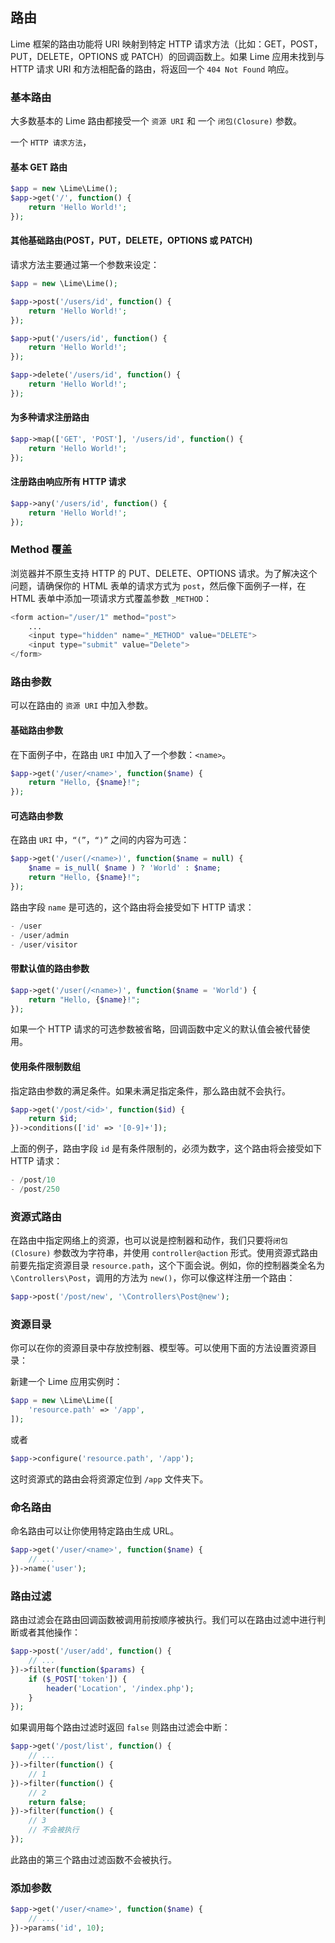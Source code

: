 ## 路由

Lime 框架的路由功能将 URI 映射到特定 HTTP 请求方法（比如：GET，POST，PUT，DELETE，OPTIONS 或 PATCH）的回调函数上。如果 Lime 应用未找到与 HTTP 请求 URI 和方法相配备的路由，将返回一个 `404 Not Found` 响应。

### 基本路由

大多数基本的 Lime 路由都接受一个 `资源 URI` 和 一个 `闭包(Closure)` 参数。

一个 `HTTP 请求方法`，

#### 基本 GET 路由

```php
$app = new \Lime\Lime();
$app->get('/', function() {
    return 'Hello World!';
});
```

#### 其他基础路由(POST，PUT，DELETE，OPTIONS 或 PATCH)

请求方法主要通过第一个参数来设定：

```php
$app = new \Lime\Lime();

$app->post('/users/id', function() {
    return 'Hello World!';
});

$app->put('/users/id', function() {
    return 'Hello World!';
});

$app->delete('/users/id', function() {
    return 'Hello World!';
});
```

#### 为多种请求注册路由

```php
$app->map(['GET', 'POST'], '/users/id', function() {
    return 'Hello World!';
});
```

#### 注册路由响应所有 HTTP 请求

```php
$app->any('/users/id', function() {
    return 'Hello World!';
});
```

### Method 覆盖

浏览器并不原生支持 HTTP 的 PUT、DELETE、OPTIONS 请求。为了解决这个问题，请确保你的 HTML 表单的请求方式为 `post`，然后像下面例子一样，在 HTML 表单中添加一项请求方式覆盖参数 `_METHOD`：

```php
<form action="/user/1" method="post">
    ...
    <input type="hidden" name="_METHOD" value="DELETE">
    <input type="submit" value="Delete">
</form>
```

### 路由参数

可以在路由的 `资源 URI` 中加入参数。

#### 基础路由参数

在下面例子中，在路由 `URI` 中加入了一个参数：`<name>`。

```php
$app->get('/user/<name>', function($name) {
    return "Hello, {$name}!";
});
```

#### 可选路由参数

在路由 `URI` 中，`“(”`，`“)”` 之间的内容为可选：

```php
$app->get('/user(/<name>)', function($name = null) {
    $name = is_null( $name ) ? 'World' : $name;
    return "Hello, {$name}!";
});
```

路由字段 `name` 是可选的，这个路由将会接受如下 HTTP 请求：

```php
- /user
- /user/admin
- /user/visitor
```

#### 带默认值的路由参数

```php
$app->get('/user(/<name>)', function($name = 'World') {
    return "Hello, {$name}!";
});
```

如果一个 HTTP 请求的可选参数被省略，回调函数中定义的默认值会被代替使用。

#### 使用条件限制数组

指定路由参数的满足条件。如果未满足指定条件，那么路由就不会执行。

```php
$app->get('/post/<id>', function($id) {
    return $id;
})->conditions(['id' => '[0-9]+']);
```

上面的例子，路由字段 `id` 是有条件限制的，必须为数字，这个路由将会接受如下 HTTP 请求：

```php
- /post/10
- /post/250
```

### 资源式路由

在路由中指定网络上的资源，也可以说是控制器和动作，我们只要将`闭包(Closure)` 参数改为字符串，并使用 `controller@action` 形式。使用资源式路由前要先指定资源目录 `resource.path`，这个下面会说。例如，你的控制器类全名为 `\Controllers\Post`，调用的方法为 `new()`，你可以像这样注册一个路由：

```php
$app->post('/post/new', '\Controllers\Post@new');
```

### 资源目录

你可以在你的资源目录中存放控制器、模型等。可以使用下面的方法设置资源目录：

新建一个 Lime 应用实例时：

```php
$app = new \Lime\Lime([
    'resource.path' => '/app',
]);
```

或者

```php
$app->configure('resource.path', '/app');
```

这时资源式的路由会将资源定位到 `/app` 文件夹下。

### 命名路由

命名路由可以让你使用特定路由生成 URL。

```php
$app->get('/user/<name>', function($name) {
    // ...
})->name('user');
```

### 路由过滤

路由过滤会在路由回调函数被调用前按顺序被执行。我们可以在路由过滤中进行判断或者其他操作：

```php
$app->post('/user/add', function() {
    // ...
})->filter(function($params) {
    if ($_POST['token']) {
        header('Location', '/index.php');
    }
});
```

如果调用每个路由过滤时返回 `false` 则路由过滤会中断：

```php
$app->get('/post/list', function() {
    // ...
})->filter(function() {
    // 1
})->filter(function() {
    // 2
    return false;
})->filter(function() {
    // 3
    // 不会被执行
});
```

此路由的第三个路由过滤函数不会被执行。

### 添加参数

```php
$app->get('/user/<name>', function($name) {
    // ...
})->params('id', 10);
```